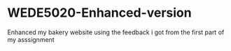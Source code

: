 # WEDE5020-Enhanced-version
Enhanced my bakery website using the feedback i got from the first part of my asssignment 
